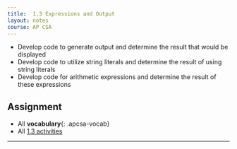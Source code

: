 ```yaml
---
title:  1.3 Expressions and Output
layout: notes
course: AP CSA
---
```


- Develop code to generate output and determine the result that would be displayed
- Develop code to utilize string literals and determine the result of using string literals
- Develop code for arithmetic expressions and determine the result of these expressions

## Assignment

- All **vocabulary**{: .apcsa-vocab}
- All [1.3 activities](https://runestone.academy/ns/books/published/manvillehighschool_csawesome2_2526/topic-1-3-expressions.html)

---

